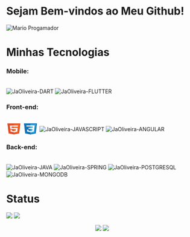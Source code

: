 
# Sejam Bem-vindos ao Meu Github!

![Mario Progamador](https://hermes.dio.me/articles/cover/7c31678a-f970-4a98-8cbf-85cf053d69e1.gif)


# Minhas Tecnologias


### Mobile:


<div style="display: inline_block"><br>
  <img align="center" alt="JaOliveira-DART" height="30" width="40" src="https://cdn.jsdelivr.net/gh/devicons/devicon/icons/dart/dart-original.svg" />
  <img align="center" alt="JaOliveira-FLUTTER" height="30" width="40" src="https://cdn.jsdelivr.net/gh/devicons/devicon/icons/flutter/flutter-original.svg" />          
</div>

### Front-end:


<div style="display: inline_block"><br>
  <img align="center" alt="JaOliveira-HTML" height="30" width="40" src="https://raw.githubusercontent.com/devicons/devicon/master/icons/html5/html5-original.svg">
  <img align="center" alt="JaOliveira-CSS" height="30" width="40" src="https://raw.githubusercontent.com/devicons/devicon/master/icons/css3/css3-original.svg">
  <img align="center" alt="JaOliveira-JAVASCRIPT" height="30" width="40" src="https://cdn.jsdelivr.net/gh/devicons/devicon/icons/javascript/javascript-original.svg" />    
    <img align="center" alt="JaOliveira-ANGULAR" height="30" width="40" src="https://cdn.jsdelivr.net/gh/devicons/devicon@latest/icons/angularjs/angularjs-original.svg"  />          
</div>

  ### Back-end:
  
  
<div style="display: inline_block"><br>
  <img align="center" alt="JaOliveira-JAVA" height="30" width="40" src="https://cdn.jsdelivr.net/gh/devicons/devicon/icons/java/java-original.svg" />
  <img align="center" alt="JaOliveira-SPRING" height="30" width="40" src="https://cdn.jsdelivr.net/gh/devicons/devicon/icons/spring/spring-original.svg"" />
  <img align="center" alt="JaOliveira-POSTGRESQL" height="30" width="40" src="https://cdn.jsdelivr.net/gh/devicons/devicon/icons/postgresql/postgresql-original.svg" />
  <img align="center" alt="JaOliveira-MONGODB" height="30" width="40" src="https://cdn.jsdelivr.net/gh/devicons/devicon/icons/mongodb/mongodb-original.svg" />                
</div>

# Status


<img loading='lazy' height='180em' src="https://github-readme-stats.vercel.app/api?username=JaoOliveira&show_icons=true&theme=onedark"> <img loading='lazy' height='180em' src="https://github-readme-stats.vercel.app/api/top-langs/?username=anuraghazra&layout=compact&theme=onedark">

 <div align="center"> 
   <img >
  <a href="https://instagram.com/Jao0liveira16" target="_blank"><img src="https://img.shields.io/badge/-Instagram-%23E4405F?style=for-the-badge&logo=instagram&logoColor=white" target="_blank"></a>
  <a href="https://www.linkedin.com/in/jo%C3%A3o-oliveira-6517411bb/" target="_blank"><img src="https://img.shields.io/badge/-LinkedIn-%230077B5?style=for-the-badge&logo=linkedin&logoColor=white" target="_blank"></a> 
</div>

  
